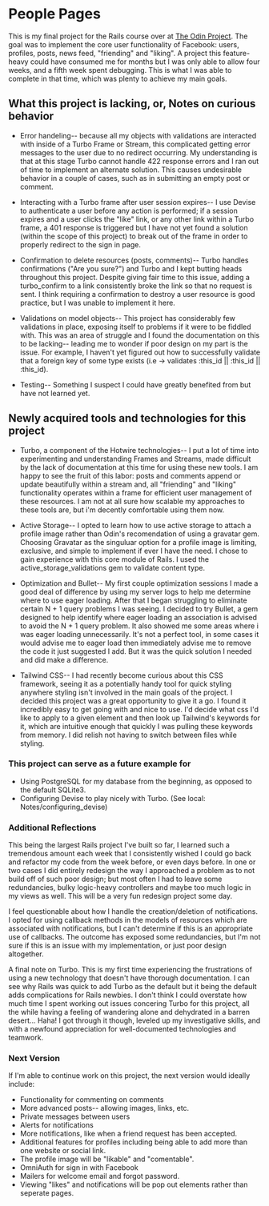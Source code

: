 # People Pages

This is my final project for the Rails course over at [The Odin Project](https://www.theodinproject.com/lessons/ruby-on-rails-rails-final-project). The goal was to implement the core user functionality of Facebook: users, profiles, posts, news feed, "friending" and "liking". A project this feature-heavy could have consumed me for months but I was only able to allow four weeks, and a fifth week spent debugging. This is what I was able to complete in that time, which was plenty to achieve my main goals. 



## What this project is lacking, or, Notes on curious behavior

* Error handeling-- because all my objects with validations are interacted with inside of a Turbo Frame or Stream, this complicated getting error messages to the user due to no redirect occurring. My understanding is that at this stage Turbo cannot handle 422 response errors and I ran out of time to implement an alternate solution. This causes undesirable behavior in a couple of cases, such as in submitting an empty post or comment.

* Interacting with a Turbo frame after user session expires-- I use Devise to authenticate a user before any action is performed; if a session expires and a user clicks the "like" link, or any other link within a Turbo frame, a 401 response is triggered but I have not yet found a solution (within the scope of this project) to break out of the frame in order to properly redirect to the sign in page.  

* Confirmation to delete resources (posts, comments)-- Turbo handles confirmations ("Are you sure?") and Turbo and I kept butting heads throughout this project. Despite giving fair time to this issue, adding a turbo_confirm to a link consistently broke the link so that no request is sent. I think requiring a confirmation to destroy a user resource is good practice, but I was unable to implement it here.

* Validations on model objects-- This project has considerably few validations in place, exposing itself to problems if it were to be fiddled with. This was an area of struggle and I found the documentation on this to be lacking-- leading me to wonder if poor design on my part is the issue. For example, I haven't yet figured out how to successfully validate that a foreign key of some type exists (i.e -> validates :this_id || :this_id || :this_id).  

* Testing-- Something I suspect I could have greatly benefited from but have not learned yet.



## Newly acquired tools and technologies for this project

* Turbo, a component of the Hotwire technologies-- I put a lot of time into experimenting and understanding Frames and Streams, made difficult by the lack of documentation at this time for using these new tools. I am happy to see the fruit of this labor: posts and comments append or update beautifully within a stream and, all "friending" and "liking" functionality operates within a frame for efficient user management of these resources. I am not at all sure how scalable my approaches to these tools are, but i'm decently comfortable using them now.

* Active Storage-- I opted to learn how to use active storage to attach a profile image rather than Odin's recomendation of using a gravatar gem. Choosing Gravatar as the singuluar option for a profile image is limiting, exclusive, and simple to implement if ever I have the need. I chose to gain experience with this core module of Rails. I used the active_storage_validations gem to validate content type.

* Optimization and Bullet--  My first couple optimization sessions I made a good deal of difference by using my server logs to help me determine where to use eager loading. After that I began struggling to eliminate certain N + 1 query problems I was seeing. I decided to try Bullet, a gem designed to help identify where eager loading an association is advised to avoid the N + 1 query problem. It also showed me some areas where i was eager loading unnecessarily. It's not a perfect tool, in some cases it would advise me to eager load then immediately advise me to remove the code it just suggested I add. But it was the quick solution I needed and did make a difference.

* Tailwind CSS-- I had recently become curious about this CSS framework, seeing it as a potentially handy tool for quick styling anywhere styling isn't involved in the main goals of the project. I decided this project was a great opportunity to give it a go. I found it incredibly easy to get going with and nice to use. I'd decide what css I'd like to apply to a given element and then look up Tailwind's keywords for it, which are intuitive enough that quickly I was pulling these keywords from memory. I did relish not having to switch between files while styling.



### This project can serve as a future example for

* Using PostgreSQL for my database from the beginning, as opposed to the default SQLite3.
* Configuring Devise to play nicely with Turbo. (See local: Notes/configuring_devise)



### Additional Reflections

This being the largest Rails project I've built so far, I learned such a tremendous amount each week that I consistently wished I could go back and refactor my code from the week before, or even days before. In one or two cases I did entirely redesign the way I approached a problem as to not build off of such poor design; but most often I had to leave some redundancies, bulky logic-heavy controllers and maybe too much logic in my views as well. This will be a very fun redesign project some day.  

I feel questionable about how I handle the creation/deletion of notifications. I opted for using callback methods in the models of resources which are associated with notifications, but I can't determine if this is an appropriate use of callbacks. The outcome has exposed some redundancies, but I'm not sure if this is an issue with my implementation, or just poor design altogether.

A final note on Turbo. This is my first time experiencing the frustrations of using a new technology that doesn't have thorough documentation. I can see why Rails was quick to add Turbo as the default but it being the default adds complications for Rails newbies. I don't think I could overstate how much time I spent working out issues concering Turbo for this project, all the while having a feeling of wandering alone and dehydrated in a barren desert... Haha! I got through it though, leveled up my investigative skills, and with a newfound appreciation for well-documented technologies and teamwork.



### Next Version

If I'm able to continue work on this project, the next version would ideally include:

* Functionality for commenting on comments
* More advanced posts-- allowing images, links, etc.
* Private messages between users
* Alerts for notifications
* More notifications, like when a friend request has been accepted.
* Additional features for profiles including being able to add more than one website or social link.
* The profile image will be "likable" and "comentable".
* OmniAuth for sign in with Facebook
* Mailers for welcome email and forgot password.
* Viewing "likes" and notifications will be pop out elements rather than seperate pages.
